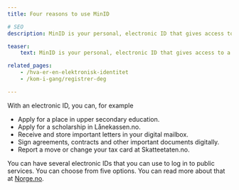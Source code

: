 ```yaml
---
title: Four reasons to use MinID

# SEO
description: MinID is your personal, electronic ID that gives access to a number of public services from the state and municipality.

teaser: 
    text: MinID is your personal, electronic ID that gives access to a number of public services from the state and municipality. Here you will find information on what you can use it for.

related_pages:
    - /hva-er-en-elektronisk-identitet
    - /kom-i-gang/registrer-deg

---
```


With an electronic ID, you can, for example

 - Apply for a place in upper secondary education.
 - Apply for a scholarship in Lånekassen.no.
 - Receive and store important letters in your digital mailbox.
 - Sign agreements, contracts and other important documents digitally.
 - Report a move or change your tax card at Skatteetaten.no.

You can have several electronic IDs that you can use to log in to public services. You can choose from five options. You can read more about that at [Norge.no](https://www.norge.no/elektronisk-id).


